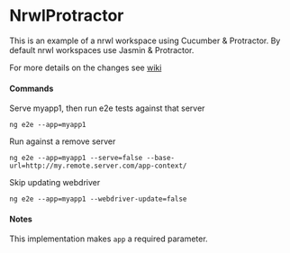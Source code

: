 # NrwlProtractor

This is an example of a nrwl workspace using Cucumber & Protractor. By default nrwl workspaces use Jasmin & Protractor.

For more details on the changes see [wiki](https://github.com/mrwarrens/nrwl-cucumber/wiki)

#### Commands 

Serve myapp1, then run e2e tests against that server

`ng e2e --app=myapp1`

Run against a remove server

`ng e2e --app=myapp1 --serve=false --base-url=http://my.remote.server.com/app-context/`

Skip updating webdriver

`ng e2e --app=myapp1 --webdriver-update=false`

#### Notes
This implementation makes `app` a required parameter.
